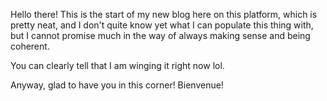 Hello there! This is the start of my new blog here on this platform, which is pretty neat, and I don't quite know yet what I can populate this thing with, but I cannot promise much in the way of always making sense and being coherent.

You can clearly tell that I am winging it right now lol.

Anyway, glad to have you in this corner! Bienvenue!
